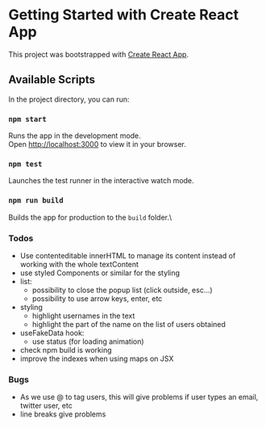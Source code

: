 # Getting Started with Create React App

This project was bootstrapped with [Create React App](https://github.com/facebook/create-react-app).

## Available Scripts

In the project directory, you can run:

### `npm start`

Runs the app in the development mode.\
Open [http://localhost:3000](http://localhost:3000) to view it in your browser.

### `npm test`

Launches the test runner in the interactive watch mode.

### `npm run build`

Builds the app for production to the `build` folder.\

### Todos

- Use contenteditable innerHTML to manage its content instead of working with the whole textContent
- use styled Components or similar for the styling
- list:
  - possibility to close the popup list (click outside, esc...)
  - possibility to use arrow keys, enter, etc
- styling
  - highlight usernames in the text
  - highlight the part of the name on the list of users obtained
- useFakeData hook:
  - use status (for loading animation)
- check npm build is working
- improve the indexes when using maps on JSX

### Bugs

- As we use @ to tag users, this will give problems if user types an email, twitter user, etc
- line breaks give problems
